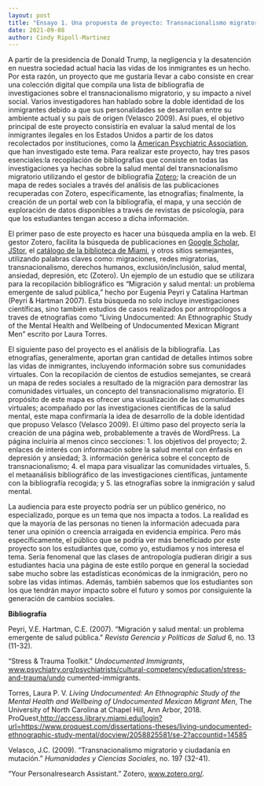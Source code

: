 ```yaml
---
layout: post
title: "Ensayo 1. Una propuesta de proyecto: Transnacionalismo migratorio y salud mental"
date: 2021-09-08
author: Cindy Ripoll-Martinez
---
```


A partir  de la presidencia de Donald Trump, la negligencia y la desatención en nuestra sociedad actual hacia las vidas de los inmigrantes es un hecho. Por esta razón, un proyecto que me gustaría llevar a cabo consiste en crear una colección digital que compila una lista de bibliografía de investigaciones sobre el transnacionalismo migratorio, y su impacto a nivel social. Varios investigadores han hablado sobre la doble identidad de los inmigrantes debido a que sus personalidades se desarrollan entre su ambiente actual y su país de origen (Velasco 2009). Así pues, el objetivo principal de este proyecto consistiría en evaluar la salud mental de los inmigrantes ilegales en los Estados Unidos a partir de los datos recolectados por instituciones, como la [American Psychiatric Association](https://www.psychiatry.org/), que han investigado este tema. Para realizar este proyecto, hay tres pasos esenciales:la recopilación de bibliografías que consiste en todas las investigaciones ya hechas sobre la salud mental del transnacionalismo migratorio utilizando el gestor de bibliografía [Zotero](https://www.zotero.org/); la creación de un mapa de redes sociales a través del análisis de las publicaciones recuperadas con Zotero, especificamente, las etnografías; finalmente, la creación de un portal web con la bibliografía, el mapa, y una sección de exploración de datos disponibles a través de revistas de psicología, para que los estudiantes tengan acceso a dicha información.

El primer paso de este proyecto es hacer una búsqueda amplia en la web. El gestor Zotero, facilita la búsqueda de publicaciones en [Google Scholar](https://scholar.google.com/), [JStor](https://www.jstor.org/), el [catálogo de la biblioteca de Miami](https://www.library.miami.edu/), y otros sitios semejantes, utilizando palabras claves como: migraciones, redes migratorias, transnacionalismo, derechos humanos, exclusión/inclusión, salud mental, ansiedad, depresión, etc (Zotero). Un ejemplo de un estudio que se utilizara para la recopilación bibliográfico es “Migración y salud mental: un problema emergente de salud pública,” hecho por Eugenia Peyri y Catalina Hartman (Peyri & Hartman 2007). Esta búsqueda no solo incluye investigaciones científicas, sino también estudios de casos realizados por antropólogos a traves de etnografías como “Living Undocumented: An Ethnographic Study of the Mental Health and Wellbeing of Undocumented Mexican Migrant Men” escrito por Laura Torres. 
	
El siguiente paso del proyecto es el análisis de la bibliografía. Las etnografías, generalmente, aportan gran cantidad  de detalles íntimos sobre las vidas de inmigrantes, incluyendo información sobre sus comunidades virtuales. Con la recopilación de cientos de estudios semejantes, se creará un mapa de redes sociales a resultado de la migración para demostrar las comunidades virtuales, un concepto del transnacionalismo migratorio. El propósito de este mapa es ofrecer una visualización de las comunidades virtuales; acompañado por las investigaciones científicas de la salud mental, este mapa confirmaría la idea de desarrollo de la doble identidad que propuso Velasco (Velasco 2009). El último paso del proyecto sería la creación de una página web, probablemente a través de WordPress. La página incluiría al menos cinco secciones: 1. los objetivos  del proyecto; 2. enlaces de interés con información sobre la salud mental con énfasis en depresión y ansiedad; 3. información genérica sobre el concepto de  transnacionalismo; 4. el mapa para visualizar las comunidades virtuales, 5. el metaanálisis bibliográfico de las investigaciones científicas, juntamente con la bibliografía recogida; y 5. las etnografías sobre la inmigración y salud mental. 
	
La audiencia para este proyecto podría ser un público genérico, no especializado, porque es un tema que nos impacta a todos. La realidad es que la mayoría de las personas no tienen la información adecuada para tener una opinión o creencia arraigada en evidencia empírica. Pero más específicamente, el público que se podría ver más beneficiado por este proyecto son los estudiantes que, como yo, estudiamos y nos interesa el tema. Sería fenomenal que las clases de antropología pudieran dirigir a sus estudiantes hacia una  página de este estilo porque en general la sociedad  sabe mucho sobre las estadísticas económicas de la inmigración, pero no sobre las vidas íntimas. Además, también sabemos que los estudiantes son los que tendrán mayor impacto sobre el futuro y somos por consiguiente la generación de cambios sociales.



**Bibliografía**

Peyri, V.E. Hartman, C.E. (2007). “Migración y salud mental: un problema emergente de salud 
pública." *Revista Gerencia y Políticas de Salud* 6, no. 13 (11-32).

“Stress & Trauma Toolkit.” *Undocumented Immigrants*, 
www.psychiatry.org/psychiatrists/cultural-competency/education/stress-and-trauma/undo
cumented-immigrants. 

Torres, Laura P. V. *Living Undocumented: An Ethnographic Study of the Mental Health and 
Wellbeing of Undocumented Mexican Migrant Men*, The University of North Carolina at Chapel Hill, Ann Arbor, 2018. ProQuest,http://access.library.miami.edu/login?url=https://www.proquest.com/dissertations-theses/living-undocumented-ethnographic-study-mental/docview/2058825581/se-2?accountid=14585

Velasco, J.C. (2009). “Transnacionalismo migratorio y ciudadanía en mutación.” *Humanidades y 
Ciencias Sociales*, no. 197 (32-41). 

“Your Personalresearch Assistant.” Zotero, www.zotero.org/. 




